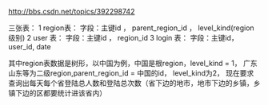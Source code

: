 http://bbs.csdn.net/topics/392298742

三张表：
1 region表：
字段：主键id   ，     parent_region_id  ，     level_kind(region级别)
2 user 表：
字段：主键id ，    region_id
3 login 表：
字段：主键id，    user_id,      date

其中region表数据是树形，以中国为例，中国是根region，level_kind = 1，
广东山东等为二级region,parent_region_id = 中国的id， level_kind为2，
现在要求查询出每天每个省登陆总人数和登陆总次数（省下边的地市，地市下边的乡镇，乡镇下边的区都要统计进该省内） 


